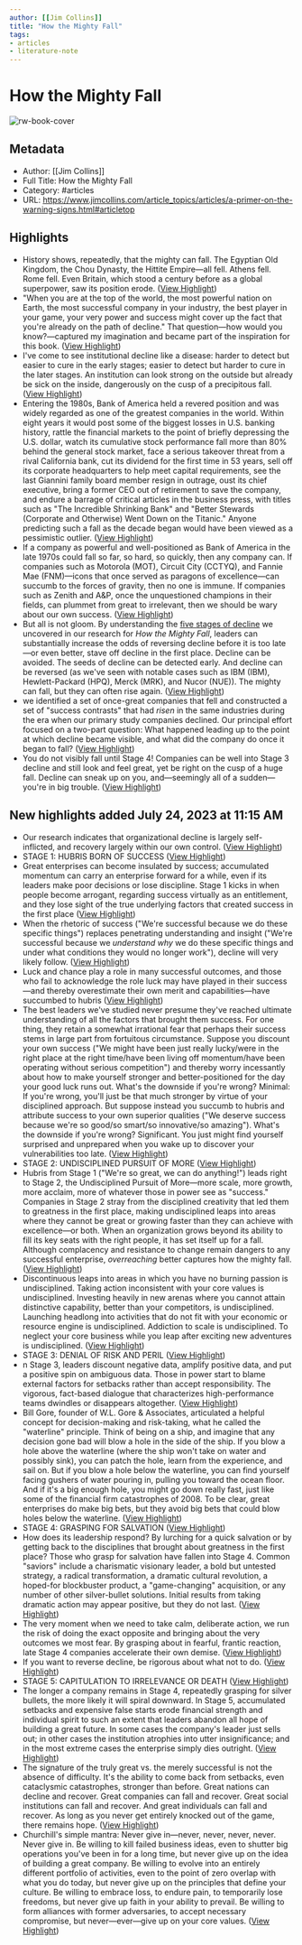 ```yaml
---
author: [[Jim Collins]]
title: "How the Mighty Fall"
tags: 
- articles
- literature-note
---
```

# How the Mighty Fall

![rw-book-cover](https://readwise-assets.s3.amazonaws.com/static/images/article4.6bc1851654a0.png)

## Metadata
- Author: [[Jim Collins]]
- Full Title: How the Mighty Fall
- Category: #articles
- URL: https://www.jimcollins.com/article_topics/articles/a-primer-on-the-warning-signs.html#articletop

## Highlights
- History shows, repeatedly, that the mighty can fall. The Egyptian Old Kingdom, the Chou Dynasty, the Hittite Empire—all fell. Athens fell. Rome fell. Even Britain, which stood a century before as a global superpower, saw its position erode. ([View Highlight](https://read.readwise.io/read/01h5yhhw05ya0f67sqh4jgsdgc))
- "When you are at the top of the world, the most powerful nation on Earth, the most successful company in your industry, the best player in your game, your very power and success might cover up the fact that you're already on the path of decline." That question—how would you know?—captured my imagination and became part of the inspiration for this book. ([View Highlight](https://read.readwise.io/read/01h5yhjbwq6jd6j6f0hgqjh4p3))
- I've come to see institutional decline like a disease: harder to detect but easier to cure in the early stages; easier to detect but harder to cure in the later stages. An institution can look strong on the outside but already be sick on the inside, dangerously on the cusp of a precipitous fall. ([View Highlight](https://read.readwise.io/read/01h5yhmh2mfc3ysbkyegyqf3fj))
- Entering the 1980s, Bank of America held a revered position and was widely regarded as one of the greatest companies in the world. Within eight years it would post some of the biggest losses in U.S. banking history, rattle the financial markets to the point of briefly depressing the U.S. dollar, watch its cumulative stock performance fall more than 80% behind the general stock market, face a serious takeover threat from a rival California bank, cut its dividend for the first time in 53 years, sell off its corporate headquarters to help meet capital requirements, see the last Giannini family board member resign in outrage, oust its chief executive, bring a former CEO out of retirement to save the company, and endure a barrage of critical articles in the business press, with titles such as "The Incredible Shrinking Bank" and "Better Stewards (Corporate and Otherwise) Went Down on the Titanic." Anyone predicting such a fall as the decade began would have been viewed as a pessimistic outlier. ([View Highlight](https://read.readwise.io/read/01h5yhqzjbmeerrwwk0j07nb2k))
- If a company as powerful and well-positioned as Bank of America in the late 1970s could fall so far, so hard, so quickly, then any company can. If companies such as Motorola (MOT), Circuit City (CCTYQ), and Fannie Mae (FNM)—icons that once served as paragons of excellence—can succumb to the forces of gravity, then no one is immune. If companies such as Zenith and A&P, once the unquestioned champions in their fields, can plummet from great to irrelevant, then we should be wary about our own success. ([View Highlight](https://read.readwise.io/read/01h5yhrehafge18d39842nabhd))
- But all is not gloom. By understanding the [five stages of decline](https://www.jimcollins.com/concepts/five-stages-of-decline.html) we uncovered in our research for *How the Mighty Fall*, leaders can substantially increase the odds of reversing decline before it is too late—or even better, stave off decline in the first place. Decline can be avoided. The seeds of decline can be detected early. And decline can be reversed (as we've seen with notable cases such as IBM (IBM), Hewlett-Packard (HPQ), Merck (MRK), and Nucor (NUE)). The mighty can fall, but they can often rise again. ([View Highlight](https://read.readwise.io/read/01h5yj2vdxexs16yzehy1kb3bq))
- we identified a set of once-great companies that fell and constructed a set of "success contrasts" that had *risen* in the same industries during the era when our primary study companies declined. Our principal effort focused on a two-part question: What happened leading up to the point at which decline became visible, and what did the company do once it began to fall? ([View Highlight](https://read.readwise.io/read/01h5yjfjec3pargc720tk3fp4t))
- You do not visibly fall until Stage 4! Companies can be well into Stage 3 decline and still look and feel great, yet be right on the cusp of a huge fall. Decline can sneak up on you, and—seemingly all of a sudden—you're in big trouble. ([View Highlight](https://read.readwise.io/read/01h5yjg4xd4w24xhv1npd43d18))
## New highlights added July 24, 2023 at 11:15 AM
- Our research indicates that organizational decline is largely self-inflicted, and recovery largely within our own control. ([View Highlight](https://read.readwise.io/read/01h63ghm23gs3zwe1dteh375nh))
- STAGE 1: HUBRIS BORN OF SUCCESS ([View Highlight](https://read.readwise.io/read/01h63h06j4tm69qhrg7w7w8nm4))
- Great enterprises can become insulated by success; accumulated momentum can carry an enterprise forward for a while, even if its leaders make poor decisions or lose discipline. Stage 1 kicks in when people become arrogant, regarding success virtually as an entitlement, and they lose sight of the true underlying factors that created success in the first place ([View Highlight](https://read.readwise.io/read/01h63gpk7fmxww9s2bz4p8b7vt))
- When the rhetoric of success ("We're successful because we do these specific things") replaces penetrating understanding and insight ("We're successful because we *understand why* we do these specific things and under what conditions they would no longer work"), decline will very likely follow. ([View Highlight](https://read.readwise.io/read/01h63gps0w7mwxjedv7qhf41ye))
- Luck and chance play a role in many successful outcomes, and those who fail to acknowledge the role luck may have played in their success—and thereby overestimate their own merit and capabilities—have succumbed to hubris ([View Highlight](https://read.readwise.io/read/01h63grftbqysejsrmy1h92yt6))
- The best leaders we've studied never presume they've reached ultimate understanding of all the factors that brought them success. For one thing, they retain a somewhat irrational fear that perhaps their success stems in large part from fortuitous circumstance. Suppose you discount your own success ("We might have been just really lucky/were in the right place at the right time/have been living off momentum/have been operating without serious competition") and thereby worry incessantly about how to make yourself stronger and better-positioned for the day your good luck runs out. What's the downside if you're wrong? Minimal: If you're wrong, you'll just be that much stronger by virtue of your disciplined approach. But suppose instead you succumb to hubris and attribute success to your own superior qualities ("We deserve success because we're so good/so smart/so innovative/so amazing"). What's the downside if you're wrong? Significant. You just might find yourself surprised and unprepared when you wake up to discover your vulnerabilities too late. ([View Highlight](https://read.readwise.io/read/01h63gsgfvntnypvngmmefhqsr))
- STAGE 2: UNDISCIPLINED PURSUIT OF MORE ([View Highlight](https://read.readwise.io/read/01h63gsv83nqw4dczts2abvvv1))
- Hubris from Stage 1 ("We're so great, we can do anything!") leads right to Stage 2, the Undisciplined Pursuit of More—more scale, more growth, more acclaim, more of whatever those in power see as "success." Companies in Stage 2 stray from the disciplined creativity that led them to greatness in the first place, making undisciplined leaps into areas where they cannot be great or growing faster than they can achieve with excellence—or both. When an organization grows beyond its ability to fill its key seats with the right people, it has set itself up for a fall. Although complacency and resistance to change remain dangers to any successful enterprise, *overreaching* better captures how the mighty fall. ([View Highlight](https://read.readwise.io/read/01h63gtfpj2ekhvcg2xpbdekd9))
- Discontinuous leaps into areas in which you have no burning passion is undisciplined. Taking action inconsistent with your core values is undisciplined. Investing heavily in new arenas where you cannot attain distinctive capability, better than your competitors, is undisciplined. Launching headlong into activities that do not fit with your economic or resource engine is undisciplined. Addiction to scale is undisciplined. To neglect your core business while you leap after exciting new adventures is undisciplined. ([View Highlight](https://read.readwise.io/read/01h63gve4cax9z53zhaq0rvqyw))
- STAGE 3: DENIAL OF RISK AND PERIL ([View Highlight](https://read.readwise.io/read/01h63h027vx84d525gwp4dd6b0))
- n Stage 3, leaders discount negative data, amplify positive data, and put a positive spin on ambiguous data. Those in power start to blame external factors for setbacks rather than accept responsibility. The vigorous, fact-based dialogue that characterizes high-performance teams dwindles or disappears altogether. ([View Highlight](https://read.readwise.io/read/01h63gwm71968x738xer2rhgr5))
- Bill Gore, founder of W.L. Gore & Associates, articulated a helpful concept for decision-making and risk-taking, what he called the "waterline" principle. Think of being on a ship, and imagine that any decision gone bad will blow a hole in the side of the ship. If you blow a hole above the waterline (where the ship won't take on water and possibly sink), you can patch the hole, learn from the experience, and sail on. But if you blow a hole below the waterline, you can find yourself facing gushers of water pouring in, pulling you toward the ocean floor. And if it's a big enough hole, you might go down really fast, just like some of the financial firm catastrophes of 2008. To be clear, great enterprises do make big bets, but they avoid big bets that could blow holes below the waterline. ([View Highlight](https://read.readwise.io/read/01h63gxggckr1z177h9apbnccd))
- STAGE 4: GRASPING FOR SALVATION ([View Highlight](https://read.readwise.io/read/01h63gzvgrgeyq51fa141xd7qw))
- How does its leadership respond? By lurching for a quick salvation or by getting back to the disciplines that brought about greatness in the first place? Those who grasp for salvation have fallen into Stage 4. Common "saviors" include a charismatic visionary leader, a bold but untested strategy, a radical transformation, a dramatic cultural revolution, a hoped-for blockbuster product, a "game-changing" acquisition, or any number of other silver-bullet solutions. Initial results from taking dramatic action may appear positive, but they do not last. ([View Highlight](https://read.readwise.io/read/01h63gydemv2zzpht88vxny2df))
- The very moment when we need to take calm, deliberate action, we run the risk of doing the exact opposite and bringing about the very outcomes we most fear. By grasping about in fearful, frantic reaction, late Stage 4 companies accelerate their own demise. ([View Highlight](https://read.readwise.io/read/01h63gz00v2qyw3e1247vm511j))
- If you want to reverse decline, be rigorous about what not to do. ([View Highlight](https://read.readwise.io/read/01h63gzdp7fgd17402828832df))
- STAGE 5: CAPITULATION TO IRRELEVANCE OR DEATH ([View Highlight](https://read.readwise.io/read/01h63h0mb7k2nfj3ahtezajj4w))
- The longer a company remains in Stage 4, repeatedly grasping for silver bullets, the more likely it will spiral downward. In Stage 5, accumulated setbacks and expensive false starts erode financial strength and individual spirit to such an extent that leaders abandon all hope of building a great future. In some cases the company's leader just sells out; in other cases the institution atrophies into utter insignificance; and in the most extreme cases the enterprise simply dies outright. ([View Highlight](https://read.readwise.io/read/01h63h0vvg633s9adwnrv9f0f7))
- The signature of the truly great vs. the merely successful is not the absence of difficulty. It's the ability to come back from setbacks, even cataclysmic catastrophes, stronger than before. Great nations can decline and recover. Great companies can fall and recover. Great social institutions can fall and recover. And great individuals can fall and recover. As long as you never get entirely knocked out of the game, there remains hope. ([View Highlight](https://read.readwise.io/read/01h63h5bjvgt44n1wtfrfdg5sn))
- Churchill's simple mantra: Never give in—never, never, never, never.
  Never give in. Be willing to kill failed business ideas, even to shutter big operations you've been in for a long time, but never give up on the idea of building a great company. Be willing to evolve into an entirely different portfolio of activities, even to the point of zero overlap with what you do today, but never give up on the principles that define your culture. Be willing to embrace loss, to endure pain, to temporarily lose freedoms, but never give up faith in your ability to prevail. Be willing to form alliances with former adversaries, to accept necessary compromise, but never—ever—give up on your core values. ([View Highlight](https://read.readwise.io/read/01h63h7rby6pfsn1sjc0zckda5))
